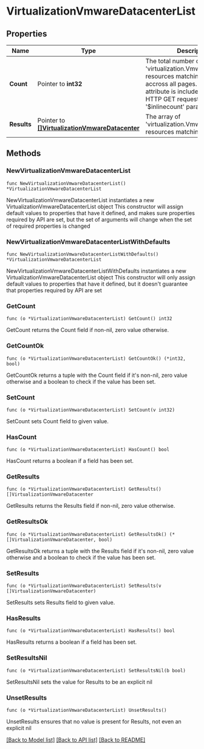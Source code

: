# VirtualizationVmwareDatacenterList

## Properties

Name | Type | Description | Notes
------------ | ------------- | ------------- | -------------
**Count** | Pointer to **int32** | The total number of &#39;virtualization.VmwareDatacenter&#39; resources matching the request, accross all pages. The &#39;Count&#39; attribute is included when the HTTP GET request includes the &#39;$inlinecount&#39; parameter. | [optional] 
**Results** | Pointer to [**[]VirtualizationVmwareDatacenter**](VirtualizationVmwareDatacenter.md) | The array of &#39;virtualization.VmwareDatacenter&#39; resources matching the request. | [optional] 

## Methods

### NewVirtualizationVmwareDatacenterList

`func NewVirtualizationVmwareDatacenterList() *VirtualizationVmwareDatacenterList`

NewVirtualizationVmwareDatacenterList instantiates a new VirtualizationVmwareDatacenterList object
This constructor will assign default values to properties that have it defined,
and makes sure properties required by API are set, but the set of arguments
will change when the set of required properties is changed

### NewVirtualizationVmwareDatacenterListWithDefaults

`func NewVirtualizationVmwareDatacenterListWithDefaults() *VirtualizationVmwareDatacenterList`

NewVirtualizationVmwareDatacenterListWithDefaults instantiates a new VirtualizationVmwareDatacenterList object
This constructor will only assign default values to properties that have it defined,
but it doesn't guarantee that properties required by API are set

### GetCount

`func (o *VirtualizationVmwareDatacenterList) GetCount() int32`

GetCount returns the Count field if non-nil, zero value otherwise.

### GetCountOk

`func (o *VirtualizationVmwareDatacenterList) GetCountOk() (*int32, bool)`

GetCountOk returns a tuple with the Count field if it's non-nil, zero value otherwise
and a boolean to check if the value has been set.

### SetCount

`func (o *VirtualizationVmwareDatacenterList) SetCount(v int32)`

SetCount sets Count field to given value.

### HasCount

`func (o *VirtualizationVmwareDatacenterList) HasCount() bool`

HasCount returns a boolean if a field has been set.

### GetResults

`func (o *VirtualizationVmwareDatacenterList) GetResults() []VirtualizationVmwareDatacenter`

GetResults returns the Results field if non-nil, zero value otherwise.

### GetResultsOk

`func (o *VirtualizationVmwareDatacenterList) GetResultsOk() (*[]VirtualizationVmwareDatacenter, bool)`

GetResultsOk returns a tuple with the Results field if it's non-nil, zero value otherwise
and a boolean to check if the value has been set.

### SetResults

`func (o *VirtualizationVmwareDatacenterList) SetResults(v []VirtualizationVmwareDatacenter)`

SetResults sets Results field to given value.

### HasResults

`func (o *VirtualizationVmwareDatacenterList) HasResults() bool`

HasResults returns a boolean if a field has been set.

### SetResultsNil

`func (o *VirtualizationVmwareDatacenterList) SetResultsNil(b bool)`

 SetResultsNil sets the value for Results to be an explicit nil

### UnsetResults
`func (o *VirtualizationVmwareDatacenterList) UnsetResults()`

UnsetResults ensures that no value is present for Results, not even an explicit nil

[[Back to Model list]](../README.md#documentation-for-models) [[Back to API list]](../README.md#documentation-for-api-endpoints) [[Back to README]](../README.md)


